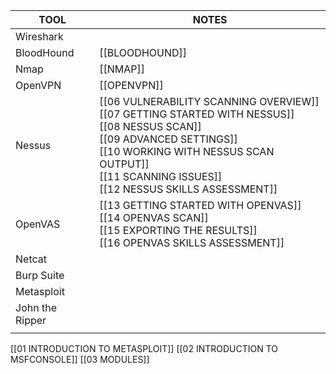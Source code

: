 | TOOL                | NOTES                                                                                                                                                                                                                                 |
| ------------------- | ------------------------------------------------------------------------------------------------------------------------------------------------------------------------------------------------------------------------------------- |
| Wireshark           |                                                                                                                                                                                                                                       |
| BloodHound          | [[BLOODHOUND]]                                                                                                                                                                                                                        |
| Nmap                | [[NMAP]]                                                                                                                                                                                                                              |
| OpenVPN             | [[OPENVPN]]                                                                                                                                                                                                                           |
| Nessus              | [[06 VULNERABILITY SCANNING OVERVIEW]]<br>[[07 GETTING STARTED WITH NESSUS]]<br>[[08 NESSUS SCAN]]<br>[[09 ADVANCED SETTINGS]]<br>[[10 WORKING WITH NESSUS SCAN OUTPUT]]<br>[[11 SCANNING ISSUES]]<br>[[12 NESSUS SKILLS ASSESSMENT]] |
| OpenVAS             | [[13 GETTING STARTED WITH OPENVAS]]<br>[[14 OPENVAS SCAN]]<br>[[15 EXPORTING THE RESULTS]]<br>[[16 OPENVAS SKILLS ASSESSMENT]]                                                                                                        |
| Netcat              |                                                                                                                                                                                                                                       |
| Burp Suite<br>      |                                                                                                                                                                                                                                       |
| Metasploit<br>      |                                                                                                                                                                                                                                       |
| John the Ripper<br> |                                                                                                                                                                                                                                       |
|                     |                                                                                                                                                                                                                                       |

[[01 INTRODUCTION TO METASPLOIT]]
[[02 INTRODUCTION TO MSFCONSOLE]]
[[03 MODULES]]
